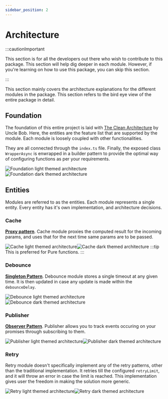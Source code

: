 ```yaml
---
sidebar_position: 2
---
```


# Architecture

:::cautionImportant

This section is for all the developers out there who wish to contribute to this package. This section will help dig deeper in each module. However, if you're learning on how to use this package, you can skip this section.

:::

This section mainly covers the architecture explanations for the different modules in the package. This section refers to the bird eye view of the entire package in detail.

## Foundation

The foundation of this entire project is laid with [The Clean Architecture](https://blog.cleancoder.com/uncle-bob/2012/08/13/the-clean-architecture.html) by Uncle Bob. Here, the entities are the feature list that are supported by the module. Each module is loosely coupled with other functionalities.

They are all connected through the `index.ts` file. Finally, the exposed class `WrapperAsync` is enwrapped in a builder pattern to provide the optimal way of configuring functions as per your requirements.

![Foundation light themed architecture](/img/foundation_light.png#gh-light-mode-only)![Foundation dark themed architecture](/img/foundation_dark.png#gh-dark-mode-only)

## Entities

Modules are referred to as the entities. Each module represents a single entity. Every entity has it's own implementation, and architecture decisions.

### Cache

**[Proxy pattern](https://www.geeksforgeeks.org/proxy-design-pattern/)**. Cache module proxies the computed result for the incoming params, and uses that for the next time same params are to be passed.

![Cache light themed architecture](/img/cache_light.png#gh-light-mode-only)![Cache dark themed architecture](/img/cache_dark.png#gh-dark-mode-only)
:::tip
This is preferred for Pure functions.
:::

### Debounce

**[Singleton Pattern](https://www.tutorialspoint.com/design_pattern/singleton_pattern.htm)**. Debounce module stores a single timeout at any given time. It is then updated in case any update is made within the `debounceDelay`.

![Debounce light themed architecture](/img/debounce_light.png#gh-light-mode-only)![Debounce dark themed architecture](/img/debounce_dark.png#gh-dark-mode-only)

### Publisher

**[Observer Pattern](https://www.tutorialspoint.com/design_pattern/singleton_pattern.htm)**. Publisher allows you to track events occuring on your promises through subscribing to them.

![Publisher light themed architecture](/img/publisher_light.png#gh-light-mode-only)![Publisher dark themed architecture](/img/publisher_dark.png#gh-dark-mode-only)

### Retry

Retry module doesn't specifically implement any of the retry patterns, other than the traditional implementation. It retries till the configured `retryLimit`, and it will throw an error in case the limit is reached. This implementation gives user the freedom in making the solution more generic.

![Retry light themed architecture](/img/retry_light.png#gh-light-mode-only)![Retry dark themed architecture](/img/retry_dark.png#gh-dark-mode-only)

